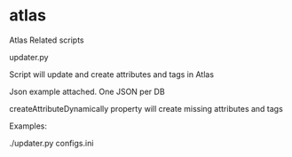 # atlas
Atlas Related scripts

updater.py

Script will update and create attributes and tags in Atlas

Json example attached. One JSON per DB

createAttributeDynamically property will create missing attributes and tags


Examples:

./updater.py configs.ini
